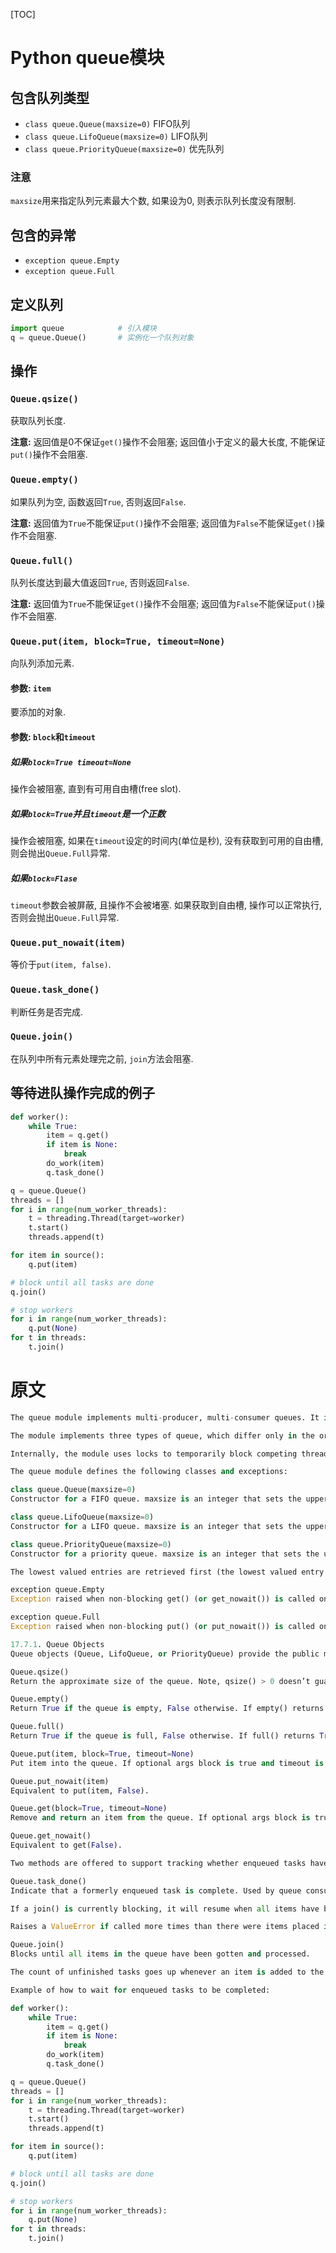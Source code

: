 [TOC]

# Python queue模块

## 包含队列类型

- `class queue.Queue(maxsize=0)`  FIFO队列
- `class queue.LifoQueue(maxsize=0)` LIFO队列
- `class queue.PriorityQueue(maxsize=0)` 优先队列

### 注意

`maxsize`用来指定队列元素最大个数, 如果设为0, 则表示队列长度没有限制.

## 包含的异常

- `exception queue.Empty`
- `exception queue.Full`

## 定义队列

```python
import queue			# 引入模块
q = queue.Queue()		# 实例化一个队列对象
```

## 操作

### `Queue.qsize()`

获取队列长度. 

**注意:** 返回值是0不保证`get()`操作不会阻塞; 返回值小于定义的最大长度, 不能保证`put()`操作不会阻塞.

### `Queue.empty()`

如果队列为空, 函数返回`True`, 否则返回`False`.

**注意:** 返回值为`True`不能保证`put()`操作不会阻塞; 返回值为`False`不能保证`get()`操作不会阻塞.

### `Queue.full()`

队列长度达到最大值返回`True`, 否则返回`False`.

**注意:** 返回值为`True`不能保证`get()`操作不会阻塞; 返回值为`False`不能保证`put()`操作不会阻塞.

### `Queue.put(item, block=True, timeout=None)`

向队列添加元素.

#### 参数: `item`

要添加的对象.

#### 参数: `block`和`timeout`

##### 如果`block=True timeout=None`

操作会被阻塞, 直到有可用自由槽(free slot).

##### 如果`block=True`并且`timeout`是一个正数

操作会被阻塞, 如果在`timeout`设定的时间内(单位是秒), 没有获取到可用的自由槽, 则会抛出`Queue.Full`异常.

##### 如果`block=Flase`

`timeout`参数会被屏蔽, 且操作不会被堵塞. 如果获取到自由槽, 操作可以正常执行, 否则会抛出`Queue.Full`异常.

### `Queue.put_nowait(item)`

等价于`put(item, false)`.

### `Queue.task_done()`

判断任务是否完成.

### `Queue.join()`

在队列中所有元素处理完之前, `join`方法会阻塞.

## 等待进队操作完成的例子

```python
def worker():
    while True:
        item = q.get()
        if item is None:
            break
        do_work(item)
        q.task_done()

q = queue.Queue()
threads = []
for i in range(num_worker_threads):
    t = threading.Thread(target=worker)
    t.start()
    threads.append(t)

for item in source():
    q.put(item)

# block until all tasks are done
q.join()

# stop workers
for i in range(num_worker_threads):
    q.put(None)
for t in threads:
    t.join()
```

# 原文

```python
The queue module implements multi-producer, multi-consumer queues. It is especially useful in threaded programming when information must be exchanged safely between multiple threads. The Queue class in this module implements all the required locking semantics. It depends on the availability of thread support in Python; see the threading module.

The module implements three types of queue, which differ only in the order in which the entries are retrieved. In a FIFO queue, the first tasks added are the first retrieved. In a LIFO queue, the most recently added entry is the first retrieved (operating like a stack). With a priority queue, the entries are kept sorted (using the heapq module) and the lowest valued entry is retrieved first.

Internally, the module uses locks to temporarily block competing threads; however, it is not designed to handle reentrancy within a thread.

The queue module defines the following classes and exceptions:

class queue.Queue(maxsize=0) 
Constructor for a FIFO queue. maxsize is an integer that sets the upperbound limit on the number of items that can be placed in the queue. Insertion will block once this size has been reached, until queue items are consumed. If maxsize is less than or equal to zero, the queue size is infinite.

class queue.LifoQueue(maxsize=0) 
Constructor for a LIFO queue. maxsize is an integer that sets the upperbound limit on the number of items that can be placed in the queue. Insertion will block once this size has been reached, until queue items are consumed. If maxsize is less than or equal to zero, the queue size is infinite.

class queue.PriorityQueue(maxsize=0) 
Constructor for a priority queue. maxsize is an integer that sets the upperbound limit on the number of items that can be placed in the queue. Insertion will block once this size has been reached, until queue items are consumed. If maxsize is less than or equal to zero, the queue size is infinite.

The lowest valued entries are retrieved first (the lowest valued entry is the one returned by sorted(list(entries))[0]). A typical pattern for entries is a tuple in the form: (priority_number, data).

exception queue.Empty 
Exception raised when non-blocking get() (or get_nowait()) is called on a Queue object which is empty.

exception queue.Full 
Exception raised when non-blocking put() (or put_nowait()) is called on a Queue object which is full.

17.7.1. Queue Objects
Queue objects (Queue, LifoQueue, or PriorityQueue) provide the public methods described below.

Queue.qsize() 
Return the approximate size of the queue. Note, qsize() > 0 doesn’t guarantee that a subsequent get() will not block, nor will qsize() < maxsize guarantee that put() will not block.

Queue.empty() 
Return True if the queue is empty, False otherwise. If empty() returns True it doesn’t guarantee that a subsequent call to put() will not block. Similarly, if empty() returns False it doesn’t guarantee that a subsequent call to get() will not block.

Queue.full() 
Return True if the queue is full, False otherwise. If full() returns True it doesn’t guarantee that a subsequent call to get() will not block. Similarly, if full() returns False it doesn’t guarantee that a subsequent call to put() will not block.

Queue.put(item, block=True, timeout=None) 
Put item into the queue. If optional args block is true and timeout is None (the default), block if necessary until a free slot is available. If timeout is a positive number, it blocks at most timeout seconds and raises the Full exception if no free slot was available within that time. Otherwise (block is false), put an item on the queue if a free slot is immediately available, else raise the Full exception (timeout is ignored in that case).

Queue.put_nowait(item) 
Equivalent to put(item, False).

Queue.get(block=True, timeout=None) 
Remove and return an item from the queue. If optional args block is true and timeout is None (the default), block if necessary until an item is available. If timeout is a positive number, it blocks at most timeout seconds and raises the Empty exception if no item was available within that time. Otherwise (block is false), return an item if one is immediately available, else raise the Empty exception (timeout is ignored in that case).

Queue.get_nowait() 
Equivalent to get(False).

Two methods are offered to support tracking whether enqueued tasks have been fully processed by daemon consumer threads.

Queue.task_done() 
Indicate that a formerly enqueued task is complete. Used by queue consumer threads. For each get() used to fetch a task, a subsequent call to task_done() tells the queue that the processing on the task is complete.

If a join() is currently blocking, it will resume when all items have been processed (meaning that a task_done() call was received for every item that had been put() into the queue).

Raises a ValueError if called more times than there were items placed in the queue.

Queue.join() 
Blocks until all items in the queue have been gotten and processed.

The count of unfinished tasks goes up whenever an item is added to the queue. The count goes down whenever a consumer thread calls task_done() to indicate that the item was retrieved and all work on it is complete. When the count of unfinished tasks drops to zero, join() unblocks.

Example of how to wait for enqueued tasks to be completed:

def worker():
    while True:
        item = q.get()
        if item is None:
            break
        do_work(item)
        q.task_done()

q = queue.Queue()
threads = []
for i in range(num_worker_threads):
    t = threading.Thread(target=worker)
    t.start()
    threads.append(t)

for item in source():
    q.put(item)

# block until all tasks are done
q.join()

# stop workers
for i in range(num_worker_threads):
    q.put(None)
for t in threads:
    t.join()
```

